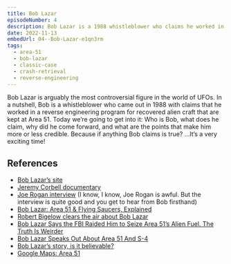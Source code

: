```yaml
---
title: Bob Lazar
episodeNumber: 4
description: Bob Lazar is a 1988 whistleblower who claims he worked in a reverse engineering program for recovered alien craft kept at Area 51.
date: 2022-11-13
embedUrl: 04--Bob-Lazar-e1qn3rm
tags:
  - area-51
  - bob-lazar
  - classic-case
  - crash-retrieval
  - reverse-engineering
---
```


Bob Lazar is arguably the most controversial figure in the world of UFOs. In a nutshell, Bob is a whistleblower who came out in 1988 with claims that he worked in a reverse engineering program for recovered alien craft that are kept at Area 51. Today we’re going to get into it: Who is Bob, what does he claim, why did he come forward, and what are the points that make him more or less credible. Because if anything Bob claims is true? …It’s a very exciting time!

## References

- [⁠Bob Lazar’s site⁠](https://boblazar.com/)
- [⁠Jeremy Corbell documentary⁠](https://watch.plex.tv/movie/bob-lazar-area-51-and-flying-saucers)
- [⁠Joe Rogan interview⁠](https://www.youtube.com/watch?v=BEWz4SXfyCQ) (I know, I know, Joe Rogan is awful. But the interview is quite good and you get to hear from Bob firsthand)
- [⁠Bob Lazar: Area 51 & Flying Saucers, Explained⁠](https://thecinemaholic.com/netflixs-bob-lazar-area-51-flying-saucers-explained/)
- [⁠Robert Bigelow clears the air about Bob Lazar⁠](https://www.mysterywire.com/area-51/bigelow-lazar/)
- [⁠Bob Lazar Says the FBI Raided Him to Seize Area 51’s Alien Fuel. The Truth Is Weirder⁠](https://www.vice.com/en/article/evjwkw/bob-lazar-says-the-fbi-raided-him-to-seize-area-51s-alien-fuel-the-truth-is-weirder)
- [⁠Bob Lazar Speaks Out About Area 51 And S-4⁠](https://ufotimeline.com/1989/05/bob-lazar-speaks-out-about-area-51-and-s-4/)
- [⁠Bob Lazar’s story, is it believable?⁠](https://www.reddit.com/r/UFOs/comments/oyxuok/bob_lazars_story_is_it_believable_here_is_some_of/)
- [⁠Google Maps: Area 51](https://goo.gl/maps/G2UgBFgMj2BbuPHr6)

